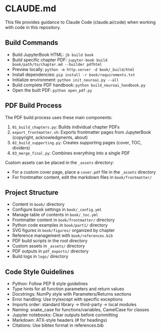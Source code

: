 # CLAUDE.md

This file provides guidance to Claude Code (claude.ai/code) when working with code in this repository.

## Build Commands
- Build JupyterBook HTML: `jb build book`
- Build specific chapter PDF: `jupyter-book build book/path/to/chapter.md --builder pdfhtml`
- Preview locally: `python -m http.server -d book/_build/html`
- Install dependencies: `pip install -r book/requirements.txt`
- Initialize environment: `python init_neuroai.py --all`
- Build complete PDF handbook: `python build_neuroai_handbook.py`
- Open the built PDF: `python open_pdf.py`

## PDF Build Process
The PDF build process uses these main components:
1. `01_build_chapters.py`: Builds individual chapter PDFs
2. `export_frontmatter.sh`: Exports frontmatter pages from JupyterBook (copyright, acknowledgments, about)
3. `02_build_supporting.py`: Creates supporting pages (cover, TOC, dividers)
4. `03_merge_final.py`: Combines everything into a single PDF

Custom assets can be placed in the `_assets` directory:
- For a custom cover page, place a `cover.pdf` file in the `_assets` directory
- For frontmatter content, edit the markdown files in `book/frontmatter/`

## Project Structure
- Content in `book/` directory
- Configure book settings in `book/_config.yml`
- Manage table of contents in `book/_toc.yml`
- Frontmatter content in `book/frontmatter/` directory
- Python code examples in `book/part1/` directory
- SVG figures in `book/figures/` organized by chapter
- Reference management with `book/references.bib`
- PDF build scripts in the root directory
- Custom assets in `_assets/` directory
- PDF outputs in `pdf_exports/` directory
- Build logs in `logs/` directory

## Code Style Guidelines
- Python: Follow PEP 8 style guidelines
- Type hints for all function parameters and return values
- Docstrings: NumPy style with Parameters/Returns sections
- Error handling: Use try/except with specific exceptions
- Imports order: standard library → third-party → local modules
- Naming: snake_case for functions/variables, CamelCase for classes
- Jupyter notebooks: Clear outputs before committing
- Markdown: ATX-style headers (# for headings)
- Citations: Use bibtex format in references.bib